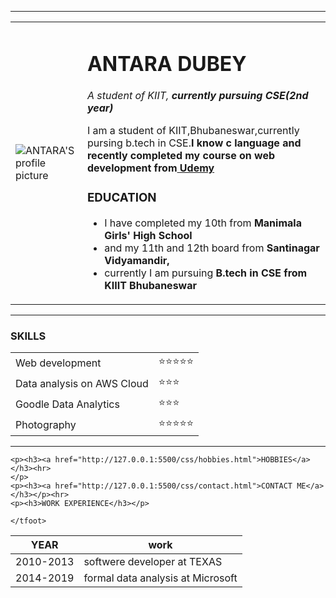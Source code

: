 <DOOCTYPE html>
    <html>
        <head>
            <meta charset="utf-8">
            <title>ANTARA'S WEBSITE</title>
        </head>
        <body>
            <table cellspacing="20">
                <tr>
                    <td><img src="https://hosting.photobucket.com/images/i/antaradubey18/(edited)_4abe2eed-5ca8-4856-8cd0-e2ae03fdc4be.jpg?width=450&height=278&crop=fill"alt="ANTARA'S profile picture"></td>
                    <td><h1>ANTARA DUBEY</h1>
                        <p><em>A student of KIIT,
                            <strong>currently pursuing CSE(2nd year)</strong></em>
                        </p>
                        <p>I am a student of KIIT,Bhubaneswar,currently pursing b.tech in CSE.<strong>I know c language and recently completed my course on web development from<a href="https://www.udemy.com/"> Udemy</a></strong></p>
                        <p><h3>EDUCATION</h3>
                    <ul><li>I have completed my 10th from <strong>Manimala Girls' High School</strong></li>
                    <li>and my 11th and 12th board from <strong>Santinagar Vidyamandir, </strong></li>
                <li>currently I am pursuing <strong>B.tech in CSE from KIIIT Bhubaneswar</strong></li></ul></p></td><hr>
                </tr>
            </table>
            <hr><h3>SKILLS</h3>
            <table cellspacing="10">
                <tr>
                    <td>Web development</td>
                    <td>⭐⭐⭐⭐⭐</td>
                </tr>
                <tr>
                    <td>Data analysis on AWS Cloud</td>
                    <td>⭐⭐⭐</td>
                </tr>
                <tr>
                    <td>Goodle Data Analytics</td>
                    <td>⭐⭐⭐</td>
                </tr>
                <tr>
                    <td>Photography</td>
                    <td>⭐⭐⭐⭐⭐</td>
                </tr>
            </table><hr>
            
            
    <p><h3><a href="http://127.0.0.1:5500/css/hobbies.html">HOBBIES</a></h3><hr>
    </p>
    <p><h3><a href="http://127.0.0.1:5500/css/contact.html">CONTACT ME</a></h3></p><hr>
    <p><h3>WORK EXPERIENCE</h3></p>
<table cellspacing="10">
    <thead>
<tr>
    <th>YEAR</th>
    <th>work</th>
</tr>
    </thead>
    <tbody>
        <tr>
            <td>2010-2013</td>
            <td>softwere developer at TEXAS</td>
         </tr>
         <tr>
              <td>2014-2019</td>
              <td>formal data analysis at Microsoft</td>      
         </tr>
    </tbody>
    <tfoot>

    </tfoot>
   
</table>
        </body>
    </html>
</DOOCTYPE>
